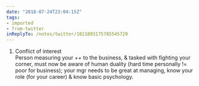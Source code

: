 ```yaml
---
date: "2018-07-24T23:04:15Z"
tags:
- imported
- from-twitter
inReplyTo: /notes/twitter/1021893175785545729
---
```

1) Conflict of interest\
Person measuring your ++ to the business, &amp; tasked with fighting your corner, must now be aware of human duality \(hard time personally != poor for business); your mgr needs to be great at managing, know your role \(for your career) &amp; know basic psychology.
